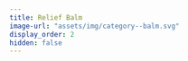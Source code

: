 ```yaml
---
title: Relief Balm
image-url: "assets/img/category--balm.svg"
display_order: 2
hidden: false
---
```

